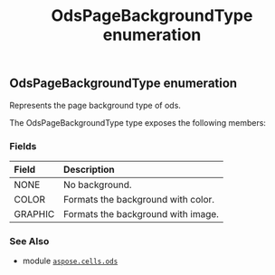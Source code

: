 ﻿---
title: OdsPageBackgroundType enumeration
second_title: Aspose.Cells for Python via .NET API References
description: 
type: docs
weight: 80
url: /aspose.cells.ods/odspagebackgroundtype/
is_root: false
---

## OdsPageBackgroundType enumeration

Represents the page background type of ods.



The OdsPageBackgroundType type exposes the following members:

### Fields
| Field | Description |
| :- | :- |
| NONE | No background. |
| COLOR | Formats the background with color. |
| GRAPHIC | Formats the background with image. |



### See Also
* module [`aspose.cells.ods`](..)
